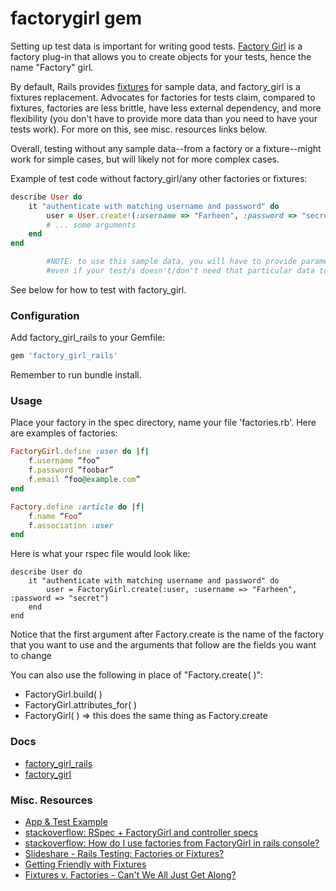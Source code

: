 # factorygirl gem

Setting up test data is important for writing good tests.  [Factory Girl](https://github.com/thoughtbot/factory_girl_rails) is a factory plug-in that allows you to create objects for your tests, hence the name "Factory" girl.   

By default, Rails provides [fixtures](http://guides.rubyonrails.org/testing.html#the-low-down-on-fixtures) for sample data, and factory_girl is a fixtures replacement.  Advocates for factories for tests claim, compared to fixtures, factories are less brittle, have less external dependency, and more flexibility (you don't have to provide more data than you need to have your tests work).  For more on this, see misc. resources links below.

Overall, testing without any sample data--from a factory or a fixture--might work for simple cases, but will likely not for more complex cases.

Example of test code without factory_girl/any other factories or fixtures:

```ruby
describe User do
	it "authenticate with matching username and password" do
		user = User.create!(:username => "Farheen", :password => "secret", :email => '...') 
		# ... some arguments
	end	
end

		#NOTE: to use this sample data, you will have to provide parameters 
		#even if your test/s doesn't/don't need that particular data to work.

```
See below for how to test with factory_girl.

### Configuration

Add factory_girl_rails to your Gemfile:

```ruby
gem 'factory_girl_rails'
```
Remember to run bundle install.

### Usage

Place your factory in the spec directory, name your file 'factories.rb'.  Here are examples of factories:

```ruby
FactoryGirl.define :user do |f|
	f.username “foo”
	f.password “foobar”
	f.email “foo@example.com”
end

Factory.define :article do |f|
	f.name “Foo”
	f.association :user
end
```

Here is what your rspec file would look like:

```
describe User do
	it "authenticate with matching username and password" do
		user = FactoryGirl.create(:user, :username => "Farheen", :password => "secret")
	end
end

```
Notice that the first argument after Factory.create is the name of the factory that you want to use and the arguments that follow are the fields you want to change 

You can also use the following in place of "Factory.create( )":

- FactoryGirl.build( ) 
- FactoryGirl.attributes_for( )
- FactoryGirl( ) => this does the same thing as Factory.create





### Docs


- [factory_girl_rails](https://github.com/thoughtbot/factory_girl_rails)
- [factory_girl](https://github.com/thoughtbot/factory_girl)

### Misc. Resources


- [App & Test Example](https://github.com/awesomefoundation/awesomebits/blob/master/spec/factories.rb)
- [stackoverflow: RSpec + FactoryGirl and controller specs](http://stackoverflow.com/questions/20126078/rspec-factorygirl-and-controller-specs)
- [stackoverflow: How do I use factories from FactoryGirl in rails console?](http://stackoverflow.com/questions/18195851/how-do-i-use-factories-from-factorygirl-in-rails-console)
- [Slideshare - Rails Testing: Factories or Fixtures?](http://www.slideshare.net/mtoppa/2014-03-11factorygirl)
- [Getting Friendly with Fixtures](https://whatdoitest.com/getting-friendly-with-fixtures)
- [Fixtures v. Factories - Can't We All Just Get Along?](http://metabates.com/2010/08/15/fixtures-v-factories-cant-we-all-just-get-along/)
